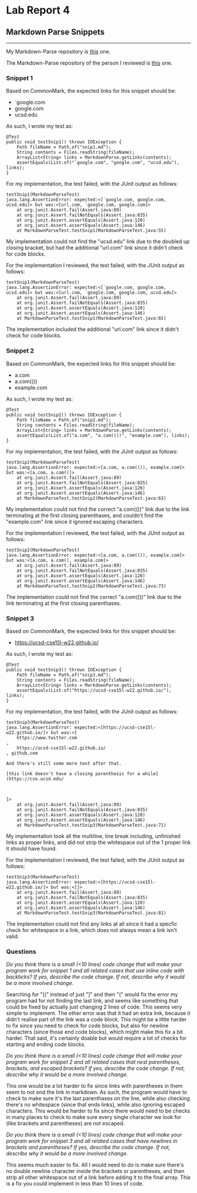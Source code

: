 # Lab Report 4

## Markdown Parse Snippets
---

My Markdown-Parse repository is [this](https://github.com/notSaranshMalik/markdown-new) one.

The Markdown-Parse repository of the person I reviewed is [this](https://github.com/ZhuoyangM/markdown-parse) one.

### Snippet 1
Based on CommonMark, the expected links for this snippet should be:
* `google.com
* google.com
* ucsd.edu

As such, I wrote my test as:
```
@Test
public void testSnip1() throws IOException {
    Path fileName = Path.of("snip1.md");
    String contents = Files.readString(fileName);
    ArrayList<String> links = MarkdownParse.getLinks(contents);
    assertEquals(List.of("`google.com", "google.com", "ucsd.edu"), links);
}
```

For my implementation, the test failed, with the JUnit output as follows:
```
testSnip1(MarkdownParseTest)
java.lang.AssertionError: expected:<[`google.com, google.com, ucsd.edu]> but was:<[url.com, `google.com, google.com]>
    at org.junit.Assert.fail(Assert.java:89)
    at org.junit.Assert.failNotEquals(Assert.java:835)
    at org.junit.Assert.assertEquals(Assert.java:120)
    at org.junit.Assert.assertEquals(Assert.java:146)
    at MarkdownParseTest.testSnip1(MarkdownParseTest.java:55)
```
My implementation could not find the "ucsd.edu" link due to the doubled up closing bracket, but had the additional "url.com" link since it didn't check for code blocks.

For the implementation I reviewed, the test failed, with the JUnit output as follows:
```
testSnip1(MarkdownParseTest)
java.lang.AssertionError: expected:<[`google.com, google.com, ucsd.edu]> but was:<[url.com, `google.com, google.com, ucsd.edu]>
    at org.junit.Assert.fail(Assert.java:89)
    at org.junit.Assert.failNotEquals(Assert.java:835)
    at org.junit.Assert.assertEquals(Assert.java:120)
    at org.junit.Assert.assertEquals(Assert.java:146)
    at MarkdownParseTest.testSnip1(MarkdownParseTest.java:65)
```
The implementation included the additional "url.com" link since it didn't check for code blocks.

### Snippet 2
Based on CommonMark, the expected links for this snippet should be:
* a.com
* a.com(())
* example.com

As such, I wrote my test as:
```
@Test
public void testSnip2() throws IOException {
    Path fileName = Path.of("snip2.md");
    String contents = Files.readString(fileName);
    ArrayList<String> links = MarkdownParse.getLinks(contents);
    assertEquals(List.of("a.com", "a.com(())", "example.com"), links);
}
```

For my implementation, the test failed, with the JUnit output as follows:
```
testSnip2(MarkdownParseTest)
java.lang.AssertionError: expected:<[a.com, a.com(()), example.com]> but was:<[a.com, a.com((]>
    at org.junit.Assert.fail(Assert.java:89)
    at org.junit.Assert.failNotEquals(Assert.java:835)
    at org.junit.Assert.assertEquals(Assert.java:120)
    at org.junit.Assert.assertEquals(Assert.java:146)
    at MarkdownParseTest.testSnip2(MarkdownParseTest.java:63)
```
My implementation could not find the correct "a.com(())" link due to the link terminating at the first closing parenthases, and couldn't find the "example.com" link since it ignored escaping characters.

For the implementation I reviewed, the test failed, with the JUnit output as follows:
```
testSnip2(MarkdownParseTest)
java.lang.AssertionError: expected:<[a.com, a.com(()), example.com]> but was:<[a.com, a.com((, example.com]>
    at org.junit.Assert.fail(Assert.java:89)
    at org.junit.Assert.failNotEquals(Assert.java:835)
    at org.junit.Assert.assertEquals(Assert.java:120)
    at org.junit.Assert.assertEquals(Assert.java:146)
    at MarkdownParseTest.testSnip2(MarkdownParseTest.java:73)
```
The implementation could not find the correct "a.com(())" link due to the link terminating at the first closing parenthases.

### Snippet 3
Based on CommonMark, the expected links for this snippet should be:
* https://ucsd-cse15l-w22.github.io/

As such, I wrote my test as:
```
@Test
public void testSnip3() throws IOException {
    Path fileName = Path.of("snip3.md");
    String contents = Files.readString(fileName);
    ArrayList<String> links = MarkdownParse.getLinks(contents);
    assertEquals(List.of("https://ucsd-cse15l-w22.github.io/"), links);
}
```

For my implementation, the test failed, with the JUnit output as follows:
```
testSnip3(MarkdownParseTest)
java.lang.AssertionError: expected:<[https://ucsd-cse15l-w22.github.io/]> but was:<[
    https://www.twitter.com
, 
    https://ucsd-cse15l-w22.github.io/
, github.com

And there's still some more text after that.

[this link doesn't have a closing parenthesis for a while](https://cse.ucsd.edu/



]>
    at org.junit.Assert.fail(Assert.java:89)
    at org.junit.Assert.failNotEquals(Assert.java:835)
    at org.junit.Assert.assertEquals(Assert.java:120)
    at org.junit.Assert.assertEquals(Assert.java:146)
    at MarkdownParseTest.testSnip3(MarkdownParseTest.java:71)
```
My implementation took all the multiline, line break including, unfinished links as proper links, and did not strip the whitespace out of the 1 proper link it should have found.

For the implementation I reviewed, the test failed, with the JUnit output as follows:
```
testSnip3(MarkdownParseTest)
java.lang.AssertionError: expected:<[https://ucsd-cse15l-w22.github.io/]> but was:<[]>
    at org.junit.Assert.fail(Assert.java:89)
    at org.junit.Assert.failNotEquals(Assert.java:835)
    at org.junit.Assert.assertEquals(Assert.java:120)
    at org.junit.Assert.assertEquals(Assert.java:146)
    at MarkdownParseTest.testSnip3(MarkdownParseTest.java:81)
```
The implementation could not find any links at all since it had a specfic check for whitespace in a link, which does not always mean a link isn't valid.

### Questions
_Do you think there is a small (<10 lines) code change that will make your program work for snippet 1 and all related cases that use inline code with backticks? If yes, describe the code change. If not, describe why it would be a more involved change._

Searching for "](" instead of just "]" and then "(" would fix the error my program had for not finding the last link, and seems like something that could be fixed by actually just changing 2 lines of code. This seems very simple to implement. The other error was that it had an extra link, because it didn't realise part of the link was a code block. This might be a little harder to fix since you need to check for code blocks, but also for newline characters (since those end code blocks), which might make this fix a bit harder. That said, it's certainly doable but would require a lot of checks for starting and ending code blocks.

_Do you think there is a small (<10 lines) code change that will make your program work for snippet 2 and all related cases that nest parentheses, brackets, and escaped brackets? If yes, describe the code change. If not, describe why it would be a more involved change._

This one would be a lot harder to fix since links with parentheses in them seem to not end the link in markdown. As such, the program would have to check to make sure it's the last parenthases on the line, while also checking there's no whitespace (since that ends links), while also ignoring escaped characters. This would be harder to fix since there would need to be checks in many places to check to make sure every single character we look for (like brackets and parentheses) are not escaped. 

_Do you think there is a small (<10 lines) code change that will make your program work for snippet 3 and all related cases that have newlines in brackets and parentheses? If yes, describe the code change. If not, describe why it would be a more involved change._

This seems much easier to fix. All I would need to do is make sure there's no double newline character inside the brackets or parentheses, and then strip all other whitespace out of a link before adding it to the final array. This is a fix you could implement in less than 10 lines of code.
